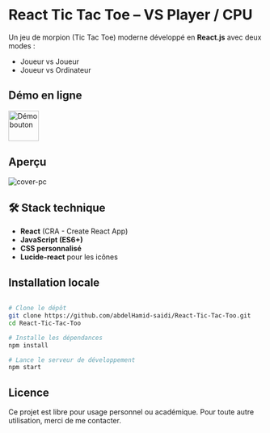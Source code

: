 #  React Tic Tac Toe – VS Player / CPU

Un jeu de morpion (Tic Tac Toe) moderne développé en **React.js** avec deux modes :
-  Joueur vs Joueur
-  Joueur vs Ordinateur


##  Démo en ligne

  <a href="https://abdelhamid-saidi.github.io/React-Tic-Tac-Too/" target="_blank">
    <img src="https://github.com/user-attachments/assets/c32a4077-64b0-4caf-8b45-fdabc651e6d4" alt="Démo bouton" height="60">
  </a>


##  Aperçu

![cover-pc](https://github.com/user-attachments/assets/be51fdf8-221f-4903-a48d-00b18ba4d104)


## 🛠️ Stack technique

- **React** (CRA - Create React App)
- **JavaScript (ES6+)**
- **CSS personnalisé**
- **Lucide-react** pour les icônes


##  Installation locale

```bash

# Clone le dépôt
git clone https://github.com/abdelHamid-saidi/React-Tic-Tac-Too.git
cd React-Tic-Tac-Too

# Installe les dépendances
npm install

# Lance le serveur de développement
npm start

```


##  Licence
Ce projet est libre pour usage personnel ou académique. Pour toute autre utilisation, merci de me contacter.
